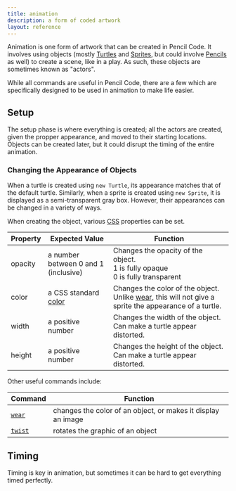 ```yaml
---
title: animation
description: a form of coded artwork
layout: reference
---
```


Animation is one form of artwork that can be created in Pencil Code. It involves using objects (mostly [Turtles](Turtle.html) and [Sprites](Sprite.html), but could involve [Pencils](Pencil.html) as well) to create a scene, like in a play. As such, these objects are sometimes known as "actors". 

While all commands are useful in Pencil Code, there are a few which are specifically designed to be used in animation to make life easier. 

## Setup

The setup phase is where everything is created; all the actors are created, given the propper appearance, and moved to their starting locations. Objects can be created later, but it could disrupt the timing of the entire animation. 

### Changing the Appearance of Objects

When a turtle is created using `new Turtle`, its appearance matches that of the default turtle. Similarly, when a sprite is created using `new Sprite`, it is displayed as a semi-transparent gray box. However, their appearances can be changed in a variety of ways. 

When creating the object, various [CSS](http://www.w3schools.com/css/default.asp) properties can be set. 

| Property | Expected Value                        | Function                                                                                                            |
|----------|---------------------------------------|---------------------------------------------------------------------------------------------------------------------|
| opacity  |  a number between 0 and 1 (inclusive) | Changes the opacity of the object. <br>1 is fully opaque<br>0 is fully transparent                                  |
| color    | a CSS standard [color](colors.html)   | Changes the color of the object. Unlike [wear](wear.html), this will not give a sprite the appearance of a turtle.  |
| width    | a positive number                     | Changes the width of the object. Can make a turtle appear distorted.                                                |
| height   | a positive number                     | Changes the height of the object. Can make a turtle appear distorted.                                               |

Other useful commands include: 

| Command               | Function                                                     |
|-----------------------|--------------------------------------------------------------|
| [`wear`](wear.html)   | changes the color of an object, or makes it display an image |
| [`twist`](twist.html) | rotates the graphic of an object                             |

## Timing

Timing is key in animation, but sometimes it can be hard to get everything timed perfectly. 
